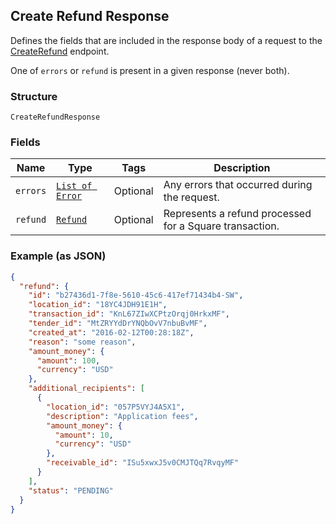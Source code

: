 ## Create Refund Response

Defines the fields that are included in the response body of
a request to the [CreateRefund](#endpoint-createrefund) endpoint.

One of `errors` or `refund` is present in a given response (never both).

### Structure

`CreateRefundResponse`

### Fields

| Name | Type | Tags | Description |
|  --- | --- | --- | --- |
| `errors` | [`List of Error`](/doc/models/error.md) | Optional | Any errors that occurred during the request. |
| `refund` | [`Refund`](/doc/models/refund.md) | Optional | Represents a refund processed for a Square transaction. |

### Example (as JSON)

```json
{
  "refund": {
    "id": "b27436d1-7f8e-5610-45c6-417ef71434b4-SW",
    "location_id": "18YC4JDH91E1H",
    "transaction_id": "KnL67ZIwXCPtzOrqj0HrkxMF",
    "tender_id": "MtZRYYdDrYNQbOvV7nbuBvMF",
    "created_at": "2016-02-12T00:28:18Z",
    "reason": "some reason",
    "amount_money": {
      "amount": 100,
      "currency": "USD"
    },
    "additional_recipients": [
      {
        "location_id": "057P5VYJ4A5X1",
        "description": "Application fees",
        "amount_money": {
          "amount": 10,
          "currency": "USD"
        },
        "receivable_id": "ISu5xwxJ5v0CMJTQq7RvqyMF"
      }
    ],
    "status": "PENDING"
  }
}
```

